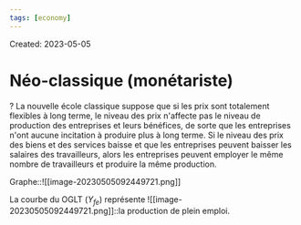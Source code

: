 ```yaml
---
tags: [economy]
---
```

Created: 2023-05-05

# Néo-classique (monétariste)
?
La nouvelle école classique suppose que si les prix sont totalement flexibles à long terme, le niveau des prix n'affecte pas le niveau de production des entreprises et leurs bénéfices, de sorte que les entreprises n'ont aucune incitation à produire plus à long terme. Si le niveau des prix des biens et des services baisse et que les entreprises peuvent baisser les salaires des travailleurs, alors les entreprises peuvent employer le même nombre de travailleurs et produire la même production.
<!--SR:!2023-12-27,86,190-->

Graphe::![[image-20230505092449721.png]]
<!--SR:!2024-02-13,173,250-->


La courbe du OGLT ($Y_{fe}$) représente ![[image-20230505092449721.png]]::la production de plein emploi.
<!--SR:!2024-07-16,255,246-->